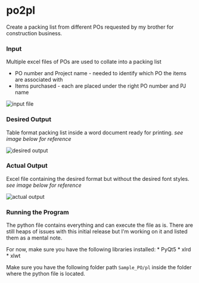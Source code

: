 # po2pl
Create a packing list from different POs requested by my brother for construction business. 

### Input
Multiple excel files of POs are used to collate into a packing list
* PO number and Project name - needed to identify which PO the items are associated with
* Items purchased - each are placed under the right PO number and PJ name

![input file](../master/img/sample_po.png)

### Desired Output
Table format packing list inside a word document ready for printing. *see image below for reference*

![desired output](../master/img/output.png)

### Actual Output
Excel file containing the desired format but without the desired font styles. *see image below for reference*

![actual output](../master/img/actual_output.png)

### Running the Program
The python file contains everything and can execute the file as is. There are still heaps of issues with this initial release but I'm working on it and listed them as a mental note.

For now, make sure you have the following libraries installed:
    * PyQt5
    * xlrd
    * xlwt
    

Make sure you have the following folder path `Sample_PO/pl` inside the folder where the python file is located.
